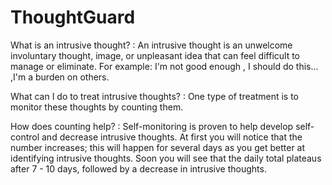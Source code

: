 # ThoughtGuard
What is an intrusive thought?
 :  An intrusive thought is an unwelcome involuntary thought, image, or unpleasant idea that can feel difficult to manage or eliminate. 
For example: I'm not good enough , I should do this... ,I'm a burden on others.

What can I do to treat intrusive thoughts?
: One type of treatment is to monitor these thoughts by counting them.


How does counting help?
: Self-monitoring is proven to help develop self-control and decrease intrusive thoughts. At first you will notice that the number increases; this will happen for several days as you get better at identifying intrusive thoughts. Soon you will see that the daily total plateaus after 7 - 10 days, followed by a decrease in intrusive thoughts.
